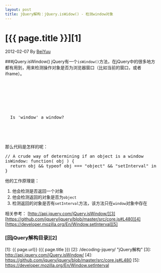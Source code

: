 ```yaml
---
layout: post
title: jQuery解构：jQuery.isWidow() - 检测window对象
---
```

# [{{ page.title }}][1]
2012-02-07 By [BeiYuu][]

###jQuery.isWindow()
jQuery有一个`isWindow()`方法，在jQuery中的很多地方都有用到，用来检测操作对象是否为浏览器窗口（比如当前的窗口，或者iframe）。

<pre class="prettyprint">
<!doctype html>
<html>
<head>
  <script src="http://code.jquery.com/jquery-latest.js"></script>
</head>
<body>
  Is 'window' a window? <b></b>
<script>$("b").append( "" + $.isWindow(window) );</script>
 
</body>
</html>
</pre>

那么代码是怎样的呢：

<pre class="prettyprint">
// A crude way of determining if an object is a window
isWindow: function( obj ) {
  return obj && typeof obj === "object" && "setInterval" in obj;
}
</pre>

他的工作原理是：
1. 他会检测是否返回一个对象
2. 他会检测返回的对象是否为`object`
2. 检测返回的对象是否有`setInterval`方法，该方法只在`window`对象中存在

相关参考：
[http://api.jquery.com/jQuery.isWindow/][3]
[https://github.com/jquery/jquery/blob/master/src/core.js#L480][4]
[https://developer.mozilla.org/En/Window.setInterval][5]

### [回jQuery解构目录][2]
[BeiYuu]:    http://beiyuu.com  "BeiYuu"
[jQuery]:   http://jquery.com/ "jQuery"
[1]:    {{ page.url}}  ({{ page.title }})
[2]:    /decoding-jquery/ "jQuery解构"
[3]:    http://api.jquery.com/jQuery.isWindow/
[4]:    https://github.com/jquery/jquery/blob/master/src/core.js#L480
[5]:    https://developer.mozilla.org/En/Window.setInterval
